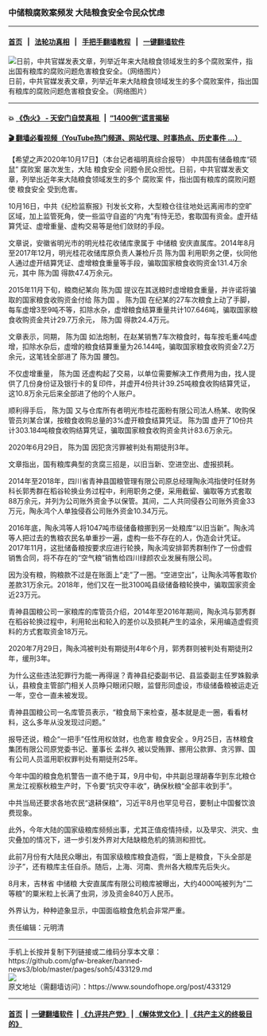 ### 中储粮腐败案频发  大陆粮食安全令民众忧虑
------------------------

#### [首页](https://github.com/gfw-breaker/banned-news3/blob/master/README.md) &nbsp;&nbsp;|&nbsp;&nbsp; [法轮功真相](https://github.com/begood0513/basic/blob/master/README.md)  &nbsp;&nbsp;|&nbsp;&nbsp; [手把手翻墙教程](https://github.com/gfw-breaker/guides/wiki)  &nbsp;&nbsp;|&nbsp;&nbsp; [一键翻墙软件](https://github.com/gfw-breaker/nogfw/blob/master/README.md)  



<div><img alt="日前，中共官媒发表文章，列举近年来大陆粮食领域发生的多个腐败案件，指出国有粮库的腐败问题危害粮食安全。（网络图片）" src="https://img.soundofhope.org/2020-10/11-1602933018715.jpg"/>
<br/><figcaption class="caption">
 日前，中共官媒发表文章，列举近年来大陆粮食领域发生的多个腐败案件，指出国有粮库的腐败问题危害粮食安全。（网络图片）
</figcaption></div><hr/>

#### 💥 [《伪火》 - 天安门自焚真相 ](http://158.247.195.190:10000/videos/blog/weihuo.html)&nbsp; |&nbsp; [“1400例”谎言揭秘  ](http://158.247.195.190:10000/videos/blog/jiexi1400.html)

#### [ 🎬  翻墙必看视频（YouTube热门频道、网站代理、时事热点、历史事件 ...）](https://github.com/gfw-breaker/links/blob/master/banned.md)

<div><div class="Content__Wrapper sc-1bvya0-0 grZQxZ">
 <p class="meta-top">
  <span class="meta">
   【希望之声2020年10月17日】（本台记者福明真综合报导）
  </span>
  中共国有储备粮库“硕鼠”
  <ok href="/term/20449">
   腐败案
  </ok>
  屡次发生，大陆
  <ok href="/term/106225">
   粮食安全
  </ok>
  问题令民众担忧。日前，中共官媒发表文章，列举出近年来大陆粮食领域发生的多个
  <ok href="/term/20449">
   腐败案
  </ok>
  件，指出国有粮库的腐败问题使
  <ok href="/term/106225">
   粮食安全
  </ok>
  受到危害。
 </p>
 <p>
  10月16日，中共《纪检监察报》刊发长文称，大型粮仓往往地处远离闹市的空旷区域，加上监管死角，使一些监守自盗的“内鬼”有恃无恐，套取国有资金。虚开结算凭证、虚增重量、虚构交易等是他们敛财的手段。
 </p>
 <div class="AD_Embed__Wrap-sc-1xslmin-0 igMuqX module desktop">
  <div>
  </div>
 </div>
 <p>
  文章说，安徽省明光市的明光桂花收储库隶属于
  <ok href="/term/46680">
   中储粮
  </ok>
  安庆直属库。2014年8月至2017年12月，明光桂花收储库原负责人兼检斤员
  <ok href="/term/399727">
   陈为国
  </ok>
  利用职务之便，伙同他人通过虚开结算凭证、虚增粮食重量等手段，骗取国家粮食收购资金131.4万余元，其中
  <ok href="/term/399727">
   陈为国
  </ok>
  得款47.4万余元。
 </p>
 <p>
  2015年11月下旬，粮商纪某向
  <ok href="/term/399727">
   陈为国
  </ok>
  提议在其送粮时虚增粮食重量，并许诺将骗取的国家粮食收购资金付给
  <ok href="/term/399727">
   陈为国
  </ok>
  。
  <ok href="/term/399727">
   陈为国
  </ok>
  在纪某的27车次粮食上动了手脚，每车虚增3至9吨不等，扣除水杂，虚增粮食结算重量共计107.646吨，骗取国家粮食收购资金共计29.7万余元，
  <ok href="/term/399727">
   陈为国
  </ok>
  得款24.4万元。
 </p>
 <p>
  文章表示，同期，
  <ok href="/term/399727">
   陈为国
  </ok>
  如法炮制，在赵某销售7车次粮食时，每车按毛重4吨虚增，扣除水杂后，虚增的粮食结算重量为26.144吨，骗取国家粮食收购资金7.2万余元，这笔钱全部进了
  <ok href="/term/399727">
   陈为国
  </ok>
  腰包。
 </p>
 <p>
  不仅虚增重量，
  <ok href="/term/399727">
   陈为国
  </ok>
  还虚构起了交易，以单位需要解决工作费用为由，找人提供了几份身份证及银行卡的复印件，并虚开4份共计39.25吨粮食收购结算凭证，这10.8万余元后来全部进了他的个人账户。
 </p>
 <p>
  顺利得手后，
  <ok href="/term/399727">
   陈为国
  </ok>
  又与仓库所有者明光市桂花面粉有限公司法人杨某、收购保管员刘某合谋，按粮食收购总量的3%虚开粮食结算凭证。
  <ok href="/term/399727">
   陈为国
  </ok>
  虚开了10份共计303.184吨粮食收购结算凭证，骗取国家粮食收购资金共计83.6万余元。
 </p>
 <p>
  2020年6月29日，
  <ok href="/term/399727">
   陈为国
  </ok>
  因犯贪污罪被判处有期徒刑3年。
 </p>
 <p>
  文章指出，国有粮库典型的贪腐三招是，以旧当新、空进空出、虚报损耗。
 </p>
 <p>
  2014年至2018年，四川省青神县国粮管理有限公司原总经理陶永鸿指使时任财务科长郭秀群在稻谷轮换业务过程中，利用职务之便，采用截留、骗取等方式套取88万余元，并列为公司账外资金予以保管。其间，二人共同侵吞公司账外资金33万元，陶永鸿个人单独侵吞公司账外资金10.34万元。
 </p>
 <p>
  2016年底，陶永鸿等人将1047吨市级储备粮挪到另一处粮库“以旧当新”。陶永鸿等人把过去的售粮农民名单重抄一遍，虚构一些不存在的人，伪造会计凭证。2017年11月，这批储备粮按要求应进行轮换，陶永鸿安排郭秀群制作了一份虚假销售合同，将不存在的“空气粮”销售给四川绿颜农业发展有限公司。
 </p>
 <p>
  因为没有粮，购粮款不过是在账面上“走”了一圈。“空进空出”，让陶永鸿等套取价差款31万余元。2018年，他们又在一批3100吨县级储备粮轮换中，骗取国家资金近23万元。
 </p>
 <p>
  青神县国粮公司一家粮库的库管员介绍，2014年至2016年期间，陶永鸿与郭秀群在稻谷轮换过程中，利用轮出和轮入的差价以及损耗产生的溢余，采用编造虚假资料的方式套取资金18万元。
 </p>
 <div class="AD_Embed__Wrap-sc-1xslmin-0 igMuqX module desktop">
  <div>
  </div>
 </div>
 <p>
  2020年7月29日，陶永鸿被判处有期徒刑4年6个月，郭秀群则被判处有期徒刑2年，缓刑3年。
 </p>
 <p>
  为什么这些违法犯罪行为能一再得逞？青神县纪委副书记、县监委副主任罗姝毅承认，县粮食主管部门相关人员睁只眼闭只眼，监督形同虚设，市级储备粮被运走近一年，空仓一直未被发现。
 </p>
 <p>
  青神县国粮公司一名库管员表示，“粮食局下来检查，基本就是走一圈，看看材料，这么多年从没发现过问题。”
 </p>
 <p>
  报导还说，粮企“一把手”任性用权敛财，也危害
  <ok href="/term/106225">
   粮食安全
  </ok>
  。9月25日，吉林粮食集团有限公司原党委书记、董事长
  <ok href="/term/399730">
   孟祥久
  </ok>
  被以受贿罪、挪用公款罪、贪污罪、国有公司人员滥用职权罪判处有期徒刑25年。
 </p>
 <p>
  今年中国的粮食危机警告一直不绝于耳，9月中旬，中共副总理胡春华到东北粮仓黑龙江视察秋粮生产时，下令要“抗灾夺丰收”，确保秋粮“全部丰收到手”。
 </p>
 <p>
  中共当局还要求各地农民“退耕保粮”，习近平8月也罕见号召，要制止中国餐饮浪费现象。
 </p>
 <p>
  此外，今年大陆的国家级粮库频频出事，尤其正值疫情持续，以及旱灾、洪灾、虫灾叠加的情况下，进一步引发外界对大陆缺粮危机的猜测和担忧。
 </p>
 <p>
  此前7月份有大陆民众曝出，有国家级粮库粮食造假，“面上是粮食，下头全部是沙子”，还有粮库主任自杀。随后，上海、河南、贵州各大粮库先后失火。
 </p>
 <p>
  8月末，吉林省
  <ok href="/term/46680">
   中储粮
  </ok>
  大安直属库有限公司粮库被曝出，大约4000吨被列为“二等粮”的粟米粒上长满了虫洞，涉及资金840万人民币。
 </p>
 <p>
  外界认为，种种迹象显示，中国面临粮食危机会非常严重。
 </p>
 <p class="meta-btm">
  责任编辑：元明清
 </p>
</div>
</div>
<hr/>
手机上长按并复制下列链接或二维码分享本文章：<br/>
https://github.com/gfw-breaker/banned-news3/blob/master/pages/soh5/433129.md <br/>
<a href='https://github.com/gfw-breaker/banned-news3/blob/master/pages/soh5/433129.md'><img src='https://github.com/gfw-breaker/banned-news3/blob/master/pages/soh5/433129.md.png'/></a> <br/>
原文地址（需翻墙访问）：https://www.soundofhope.org/post/433129


------------------------
#### [首页](https://github.com/gfw-breaker/banned-news3/blob/master/README.md) &nbsp;|&nbsp; [一键翻墙软件](https://github.com/gfw-breaker/nogfw/blob/master/README.md) &nbsp;| [《九评共产党》](https://github.com/gfw-breaker/9ping.md/blob/master/README.md#九评之一评共产党是什么) | [《解体党文化》](https://github.com/gfw-breaker/jtdwh.md/blob/master/README.md) | [《共产主义的终极目的》](https://github.com/gfw-breaker/gczydzjmd.md/blob/master/README.md)


<img src='http://gfw-breaker.win/banned-news3/pages/soh5/433129.md' width='0px' height='0px'/>